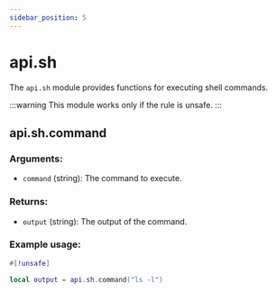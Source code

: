 ```yaml
---
sidebar_position: 5
---
```


# api.sh

The `api.sh` module provides functions for executing shell commands.

:::warning
This module works only if the rule is unsafe.
:::

## api.sh.command

### Arguments:
- `command` (string): The command to execute.

### Returns:
- `output` (string): The output of the command.

### Example usage:

```lua
#[!unsafe]

local output = api.sh.command("ls -l")
```